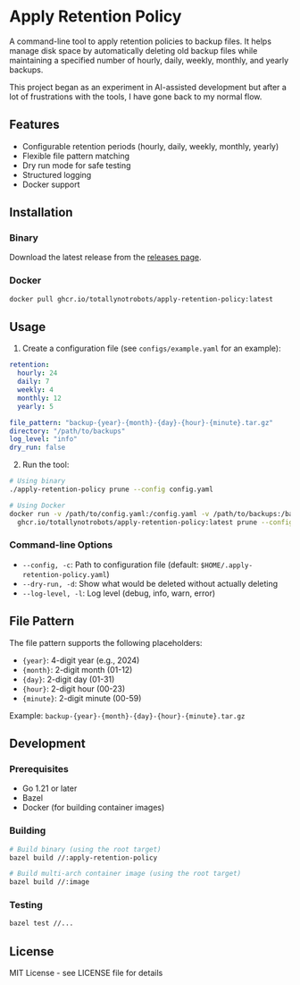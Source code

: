 # Apply Retention Policy

A command-line tool to apply retention policies to backup files. It helps manage disk space by automatically deleting old backup files while maintaining a specified number of hourly, daily, weekly, monthly, and yearly backups.

This project began as an experiment in AI-assisted development but after a lot of
frustrations with the tools, I have gone back to my normal flow.

## Features

- Configurable retention periods (hourly, daily, weekly, monthly, yearly)
- Flexible file pattern matching
- Dry run mode for safe testing
- Structured logging
- Docker support

## Installation

### Binary

Download the latest release from the [releases page](https://github.com/TotallyNotRobots/apply-retention-policy/releases).

### Docker

```bash
docker pull ghcr.io/totallynotrobots/apply-retention-policy:latest
```

## Usage

1. Create a configuration file (see `configs/example.yaml` for an example):

```yaml
retention:
  hourly: 24
  daily: 7
  weekly: 4
  monthly: 12
  yearly: 5

file_pattern: "backup-{year}-{month}-{day}-{hour}-{minute}.tar.gz"
directory: "/path/to/backups"
log_level: "info"
dry_run: false
```

2. Run the tool:

```bash
# Using binary
./apply-retention-policy prune --config config.yaml

# Using Docker
docker run -v /path/to/config.yaml:/config.yaml -v /path/to/backups:/backups \
  ghcr.io/totallynotrobots/apply-retention-policy:latest prune --config /config.yaml
```

### Command-line Options

- `--config, -c`: Path to configuration file (default: `$HOME/.apply-retention-policy.yaml`)
- `--dry-run, -d`: Show what would be deleted without actually deleting
- `--log-level, -l`: Log level (debug, info, warn, error)

## File Pattern

The file pattern supports the following placeholders:
- `{year}`: 4-digit year (e.g., 2024)
- `{month}`: 2-digit month (01-12)
- `{day}`: 2-digit day (01-31)
- `{hour}`: 2-digit hour (00-23)
- `{minute}`: 2-digit minute (00-59)

Example: `backup-{year}-{month}-{day}-{hour}-{minute}.tar.gz`

## Development

### Prerequisites

- Go 1.21 or later
- Bazel
- Docker (for building container images)

### Building

```bash
# Build binary (using the root target)
bazel build //:apply-retention-policy

# Build multi-arch container image (using the root target)
bazel build //:image
```

### Testing

```bash
bazel test //...
```

## License

MIT License - see LICENSE file for details

